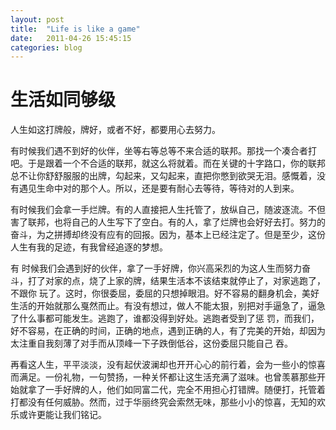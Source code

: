 ```yaml
---
layout: post
title:  "Life is like a game"
date:   2011-04-26 15:45:15
categories: blog
---
```

# 生活如同够级 #
人生如这打牌般，牌好，或者不好，都要用心去努力。

有时候我们遇不到好的伙伴，坐等右等总等不来合适的联邦。那找一个凑合者打吧。于是跟着一个不合适的联邦，就这么将就着。而在关键的十字路口，你的联邦总不让你舒舒服服的出牌，勾起来，又勾起来，直把你憋到欲哭无泪。感慨着，没有遇见生命中对的那个人。所以，还是要有耐心去等待，等待对的人到来。

有时候我们会拿一手烂牌。有的人直接把人生托管了，放纵自己，随波逐流。不但害了联邦，也将自己的人生写下了空白。有的人，拿了烂牌也会好好去打。努力的奋斗，为之拼搏却终没有应有的回报。因为，基本上已经注定了。但是至少，这份人生有我的足迹，有我曾经追逐的梦想。

有 时候我们会遇到好的伙伴，拿了一手好牌，你兴高采烈的为这人生而努力奋斗，打了对家的点，烧了上家的牌，结果生活本不该结束就停止了，对家逃跑了，不跟你 玩了。这时，你很委屈，委屈的只想掉眼泪。好不容易的翻身机会，美好生活的开始就那么戛然而止。有没有想过，做人不能太狠，别把对手逼急了，逼急了什么事都可能发生。逃跑了，谁都没得到好处。逃跑者受到了惩 罚，而我们，好不容易，在正确的时间，正确的地点，遇到正确的人，有了完美的开始，却因为太注重自我刻薄了对手而从顶峰一下子跌倒低谷，这份委屈只能自己 吞。

再看这人生，平平淡淡，没有起伏波澜却也开开心心的前行着，会为一些小的惊喜而满足。一份礼物，一句赞扬，一种关怀都让这生活充满了滋味。也曾羡慕那些开始就拿了一手好牌的人，他们如同富二代，完全不用担心打错牌。随便打，托管着打都没有任何威胁。然而，过于华丽终究会索然无味，那些小小的惊喜，无知的欢乐或许更能让我们铭记。